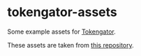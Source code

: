 # tokengator-assets

Some example assets for [Tokengator](https://github.com/pubkeyapp/tokengator).

These assets are taken from [this repository](https://github.com/solana-developers/opos-asset/).

